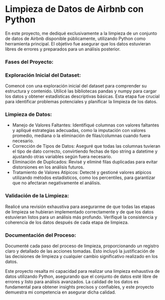 # Limpieza de Datos de Airbnb con Python

En este proyecto, me dediqué exclusivamente a la limpieza de un conjunto de datos de Airbnb disponible públicamente, 
utilizando Python como herramienta principal. El objetivo fue asegurar que los datos estuvieran libres de errores y preparados para un análisis posterior.

### Fases del Proyecto:

### Exploración Inicial del Dataset:

Comencé con una exploración inicial del dataset para comprender su estructura y contenido. 
Utilicé las bibliotecas pandas y numpy para cargar los datos y obtener estadísticas descriptivas básicas. 
Esta etapa fue crucial para identificar problemas potenciales y planificar la limpieza de los datos.

### Limpieza de Datos:

* Manejo de Valores Faltantes: Identifiqué columnas con valores faltantes y apliqué estrategias adecuadas, como la imputación con valores promedio, mediana o la eliminación de filas/columnas cuando fuera necesario.
* Corrección de Tipos de Datos: Aseguré que todas las columnas tuvieran el tipo de dato correcto, convirtiendo fechas de tipo string a datetime y ajustando otras variables según fuera necesario.
* Eliminación de Duplicados: Revisé y eliminé filas duplicadas para evitar distorsiones en los análisis futuros.
* Tratamiento de Valores Atípicos: Detecté y gestioné valores atípicos utilizando métodos estadísticos, como los percentiles,
para garantizar que no afectaran negativamente el análisis.

### Validación de la Limpieza:

Realicé una revisión exhaustiva para asegurarme de que todas las etapas de limpieza se hubieran implementado correctamente
y de que los datos estuvieran listos para un análisis más profundo. Verifiqué la consistencia y coherencia de los datos después de cada etapa de limpieza.

### Documentación del Proceso:

Documenté cada paso del proceso de limpieza, proporcionando un registro claro y detallado de las acciones tomadas. 
Esto incluyó la justificación de las decisiones de limpieza y cualquier cambio significativo realizado en los datos.

Este proyecto resalta mi capacidad para realizar una limpieza exhaustiva de datos utilizando Python, 
asegurando que el conjunto de datos esté libre de errores y listo para análisis avanzados. 
La calidad de los datos es fundamental para obtener insights precisos y confiables, y este proyecto demuestra mi competencia en asegurar dicha calidad.



